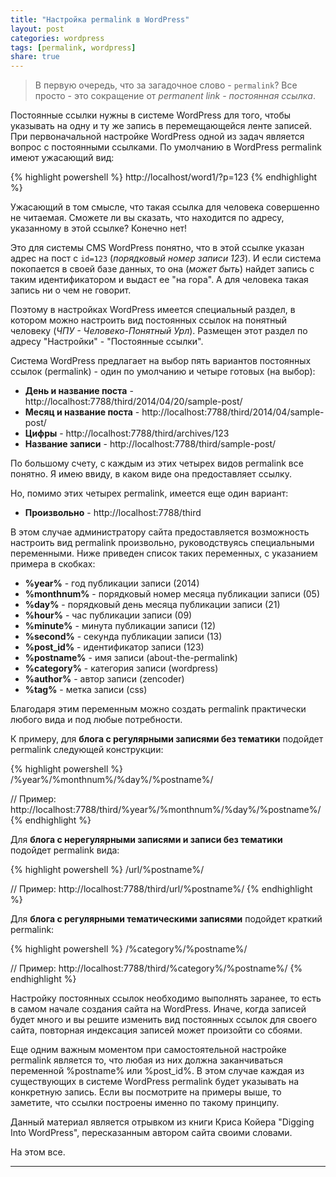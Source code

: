 ```yaml
---
title: "Настройка permalink в WordPress"
layout: post
categories: wordpress
tags: [permalink, wordpress]
share: true
---
```


> В первую очередь, что за загадочное слово - `permalink`? Все просто - это сокращение от *permanent link - постоянная ссылка*.

Постоянные ссылки нужны в системе WordPress для того, чтобы указывать на одну и ту же запись в перемещающейся ленте записей. При первоначальной настройке WordPress одной из задач является вопрос с постоянными ссылками. По умолчанию в WordPress permalink имеют ужасающий вид:

{% highlight powershell %}
http://localhost/word1/?p=123
{% endhighlight %}

Ужасающий в том смысле, что такая ссылка для человека совершенно не читаемая. Сможете ли вы сказать, что находится по адресу, указанному в этой ссылке? Конечно нет!

Это для системы CMS WordPress понятно, что в этой ссылке указан адрес на пост с `id=123` (*порядковый номер записи 123*). И если система покопается в своей базе данных, то она (*может быть*) найдет запись с таким идентификатором и выдаст ее "на гора". А для человека такая запись ни о чем не говорит.

Поэтому в настройках WordPress имеется специальный раздел, в котором можно настроить вид постоянных ссылок на понятный человеку (*ЧПУ - Человеко-Понятный Урл*). Размещен этот раздел по адресу "Настройки" - "Постоянные ссылки".

Система WordPress предлагает на выбор пять вариантов постоянных ссылок (permalink) - один по умолчанию и четыре готовых (на выбор):

  * **День и название поста** - http://localhost:7788/third/2014/04/20/sample-post/
  * **Месяц и название поста** - http://localhost:7788/third/2014/04/sample-post/
  * **Цифры** - http://localhost:7788/third/archives/123
  * **Название записи** - http://localhost:7788/third/sample-post/

По большому счету, с каждым из этих четырех видов permalink все понятно. Я имею ввиду, в каком виде она предоставляет ссылку.

Но, помимо этих четырех permalink, имеется еще один вариант:

  * **Произвольно** - http://localhost:7788/third

В этом случае администратору сайта предоставляется возможность настроить вид permalink произвольно, руководствуясь специальными переменными. Ниже приведен список таких переменных, с указанием примера в скобках:

  * **%year%** - год публикации записи (2014)
  * **%monthnum%** - порядковый номер месяца публикации записи (05)
  * **%day%** - порядковый день месяца публикации записи (21)
  * **%hour%** - час публикации записи (09)
  * **%minute%** - минута публикации записи (12)
  * **%second%** - секунда публикации записи (13)
  * **%post_id%** - идентификатор записи (123)
  * **%postname%** - имя записи (about-the-permalink)
  * **%category%** - категория записи (wordpress)
  * **%author%** - автор записи (zencoder)
  * **%tag%** - метка записи (css)

Благодаря этим переменным можно создать permalink практически любого вида и под любые потребности.

К примеру, для **блога с регулярными записями без тематики** подойдет permalink следующей конструкции:

{% highlight powershell %}
/%year%/%monthnum%/%day%/%postname%/

// Пример:
http://localhost:7788/third/%year%/%monthnum%/%day%/%postname%/
{% endhighlight %}

Для **блога с нерегулярными записями и записи без тематики** подойдет permalink вида:

{% highlight powershell %}
/url/%postname%/

// Пример:
http://localhost:7788/third/url/%postname%/
{% endhighlight %}

Для **блога с регулярными тематическими записями** подойдет краткий permalink:

{% highlight powershell %}
/%category%/%postname%/

// Пример:
http://localhost:7788/third/%category%/%postname%/
{% endhighlight %}

Настройку постоянных ссылок необходимо выполнять заранее, то есть в самом начале создания сайта на WordPress. Иначе, когда записей будет много и вы решите изменить вид постоянных ссылок для своего сайта, повторная индексация записей может произойти со сбоями.

Еще одним важным моментом при самостоятельной настройке permalink является то, что любая из них должна заканчиваться переменной %postname% или %post_id%. В этом случае каждая из существующих в системе WordPress permalink будет указывать на конкретную запись. Если вы посмотрите на примеры выше, то заметите, что ссылки построены именно по такому принципу.

Данный материал является отрывком из книги Криса Койера "Digging Into WordPress", пересказанным автором сайта своими словами.

На этом все.

---
